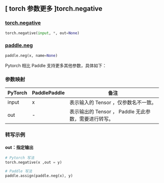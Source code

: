 ## [ torch 参数更多 ]torch.negative

### [torch.negative](https://pytorch.org/docs/stable/generated/torch.negative.html?highlight=torch+negative#torch.negative)

```python
torch.negative(input, *, out=None)
```

### [paddle.neg](https://www.paddlepaddle.org.cn/documentation/docs/zh/api/paddle/neg_cn.html)

```python
paddle.neg(x, name=None)
```

Pytorch 相比 Paddle 支持更多其他参数，具体如下：

### 参数映射

| PyTorch                             | PaddlePaddle | 备注                                                                    |
| ----------------------------------- | ------------ | ----------------------------------------------------------------------- |
| input     | x           | 表示输入的 Tensor ，仅参数名不一致。                         |
| out           | -      | 表示输出的 Tensor ， Paddle 无此参数，需要进行转写。         |

###  转写示例
#### out：指定输出
```python
# Pytorch 写法
torch.negative(x ,out = y)

# Paddle 写法
paddle.assign(paddle.neg(x), y)
```
